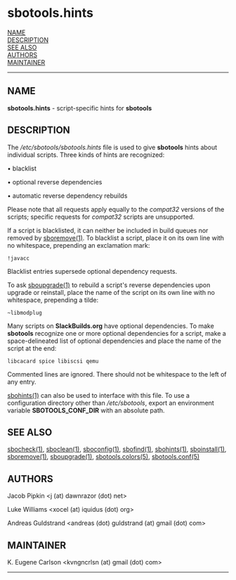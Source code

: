 # sbotools.hints

[NAME](#name)\
[DESCRIPTION](#description)\
[SEE ALSO](#see-also)\
[AUTHORS](#authors)\
[MAINTAINER](#maintainer)

------------------------------------------------------------------------

## NAME

**sbotools.hints** - script-specific hints for **sbotools**

## DESCRIPTION

The */etc/sbotools/sbotools.hints* file is used to give **sbotools**
hints about individual scripts. Three kinds of hints are recognized:

• blacklist

• optional reverse dependencies

• automatic reverse dependency rebuilds

Please note that all requests apply equally to the *compat32* versions
of the scripts; specific requests for *compat32* scripts are
unsupported.

If a script is blacklisted, it can neither be included in build queues
nor removed by [sboremove(1)](sboremove.1.md). To blacklist a script, place it on its
own line with no whitespace, prepending an exclamation mark:

    !javacc 

Blacklist entries supersede optional dependency requests.

To ask [sboupgrade(1)](sboupgrade.1.md) to rebuild a script's reverse dependencies upon
upgrade or reinstall, place the name of the script on its own line with
no whitespace, prepending a tilde:

    ~libmodplug 

Many scripts on **SlackBuilds.org** have optional dependencies. To make
**sbotools** recognize one or more optional dependencies for a script,
make a space-delineated list of optional dependencies and place the name
of the script at the end:

    libcacard spice libiscsi qemu

Commented lines are ignored. There should not be whitespace to the left
of any entry.

[sbohints(1)](sbohints.1.md) can also be used to interface with this file. To use a
configuration directory other than */etc/sbotools*, export an
environment variable **SBOTOOLS_CONF_DIR** with an absolute path.

## SEE ALSO

[sbocheck(1)](sbocheck.1.md), [sboclean(1)](sboclean.1.md), [sboconfig(1)](sboconfig.1.md), [sbofind(1)](sbofind.1.md), [sbohints(1)](sbohints.1.md),
[sboinstall(1)](sboinstall.1.md), [sboremove(1)](sboremove.1.md), [sboupgrade(1)](sboupgrade.1.md), [sbotools.colors(5)](sbotools.colors.5.md),
[sbotools.conf(5)](sbotools.conf.5.md)

## AUTHORS

Jacob Pipkin \<j (at) dawnrazor (dot) net\>

Luke Williams \<xocel (at) iquidus (dot) org\>

Andreas Guldstrand \<andreas (dot) guldstrand (at) gmail (dot) com\>

## MAINTAINER

K. Eugene Carlson \<kvngncrlsn (at) gmail (dot) com\>

------------------------------------------------------------------------
